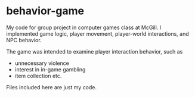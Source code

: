 # behavior-game
My code for group project in computer games class at McGill. 
I implemented game logic, player movement, player-world interactions, and NPC behavior.

The game was intended to examine player interaction behavior, such as
- unnecessary violence
- interest in in-game gambling
- item collection
etc.

Files included here are just my code.
